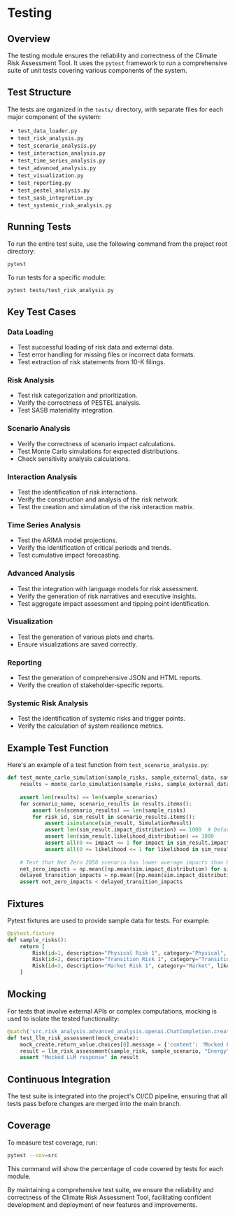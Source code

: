 # Testing

## Overview

The testing module ensures the reliability and correctness of the Climate Risk Assessment Tool. It uses the `pytest` framework to run a comprehensive suite of unit tests covering various components of the system.

## Test Structure

The tests are organized in the `tests/` directory, with separate files for each major component of the system:

- `test_data_loader.py`
- `test_risk_analysis.py`
- `test_scenario_analysis.py`
- `test_interaction_analysis.py`
- `test_time_series_analysis.py`
- `test_advanced_analysis.py`
- `test_visualization.py`
- `test_reporting.py`
- `test_pestel_analysis.py`
- `test_sasb_integration.py`
- `test_systemic_risk_analysis.py`

## Running Tests

To run the entire test suite, use the following command from the project root directory:

```bash
pytest
```

To run tests for a specific module:

```bash
pytest tests/test_risk_analysis.py
```

## Key Test Cases

### Data Loading

- Test successful loading of risk data and external data.
- Test error handling for missing files or incorrect data formats.
- Test extraction of risk statements from 10-K filings.

### Risk Analysis

- Test risk categorization and prioritization.
- Verify the correctness of PESTEL analysis.
- Test SASB materiality integration.

### Scenario Analysis

- Verify the correctness of scenario impact calculations.
- Test Monte Carlo simulations for expected distributions.
- Check sensitivity analysis calculations.

### Interaction Analysis

- Test the identification of risk interactions.
- Verify the construction and analysis of the risk network.
- Test the creation and simulation of the risk interaction matrix.

### Time Series Analysis

- Test the ARIMA model projections.
- Verify the identification of critical periods and trends.
- Test cumulative impact forecasting.

### Advanced Analysis

- Test the integration with language models for risk assessment.
- Verify the generation of risk narratives and executive insights.
- Test aggregate impact assessment and tipping point identification.

### Visualization

- Test the generation of various plots and charts.
- Ensure visualizations are saved correctly.

### Reporting

- Test the generation of comprehensive JSON and HTML reports.
- Verify the creation of stakeholder-specific reports.

### Systemic Risk Analysis

- Test the identification of systemic risks and trigger points.
- Verify the calculation of system resilience metrics.

## Example Test Function

Here's an example of a test function from `test_scenario_analysis.py`:

```python
def test_monte_carlo_simulation(sample_risks, sample_external_data, sample_scenarios):
    results = monte_carlo_simulation(sample_risks, sample_external_data, sample_scenarios)
    
    assert len(results) == len(sample_scenarios)
    for scenario_name, scenario_results in results.items():
        assert len(scenario_results) == len(sample_risks)
        for risk_id, sim_result in scenario_results.items():
            assert isinstance(sim_result, SimulationResult)
            assert len(sim_result.impact_distribution) == 1000  # Default NUM_SIMULATIONS
            assert len(sim_result.likelihood_distribution) == 1000
            assert all(0 <= impact <= 1 for impact in sim_result.impact_distribution)
            assert all(0 <= likelihood <= 1 for likelihood in sim_result.likelihood_distribution)
    
    # Test that Net Zero 2050 scenario has lower average impacts than Delayed Transition
    net_zero_impacts = np.mean([np.mean(sim.impact_distribution) for sim in results["Net Zero 2050"].values()])
    delayed_transition_impacts = np.mean([np.mean(sim.impact_distribution) for sim in results["Delayed Transition"].values()])
    assert net_zero_impacts < delayed_transition_impacts
```

## Fixtures

Pytest fixtures are used to provide sample data for tests. For example:

```python
@pytest.fixture
def sample_risks():
    return [
        Risk(id=1, description="Physical Risk 1", category="Physical", likelihood=0.7, impact=0.8, subcategory="Acute", tertiary_category="", time_horizon="Short-term", industry_specific=False, sasb_category=""),
        Risk(id=2, description="Transition Risk 1", category="Transition", likelihood=0.6, impact=0.7, subcategory="Policy", tertiary_category="", time_horizon="Medium-term", industry_specific=True, sasb_category="Energy"),
        Risk(id=3, description="Market Risk 1", category="Market", likelihood=0.5, impact=0.6, subcategory="Demand", tertiary_category="", time_horizon="Long-term", industry_specific=False, sasb_category=""),
    ]
```

## Mocking

For tests that involve external APIs or complex computations, mocking is used to isolate the tested functionality:

```python
@patch('src.risk_analysis.advanced_analysis.openai.ChatCompletion.create')
def test_llm_risk_assessment(mock_create):
    mock_create.return_value.choices[0].message = {'content': 'Mocked LLM response'}
    result = llm_risk_assessment(sample_risk, sample_scenario, "Energy")
    assert "Mocked LLM response" in result
```

## Continuous Integration

The test suite is integrated into the project's CI/CD pipeline, ensuring that all tests pass before changes are merged into the main branch.

## Coverage

To measure test coverage, run:

```bash
pytest --cov=src
```

This command will show the percentage of code covered by tests for each module.

By maintaining a comprehensive test suite, we ensure the reliability and correctness of the Climate Risk Assessment Tool, facilitating confident development and deployment of new features and improvements.